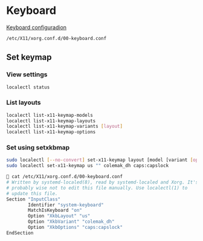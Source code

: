 # Keyboard

[Keyboard configuradion](https://wiki.archlinux.org/title/Linux_console/Keyboard_configuration)

```sh
/etc/X11/xorg.conf.d/00-keyboard.conf
```

## Set keymap

### View settings

```sh
localectl status
```

### List layouts

```sh
localectl list-x11-keymap-models
localectl list-x11-keymap-layouts
localectl list-x11-keymap-variants [layout]
localectl list-x11-keymap-options
```

### Set using setxkbmap

```sh
sudo localectl [--no-convert] set-x11-keymap layout [model [variant [options]]]
sudo localectl set-x11-keymap us "" colemak_dh caps:capslock
```

```sh
 cat /etc/X11/xorg.conf.d/00-keyboard.conf
# Written by systemd-localed(8), read by systemd-localed and Xorg. It's
# probably wise not to edit this file manually. Use localectl(1) to
# update this file.
Section "InputClass"
        Identifier "system-keyboard"
        MatchIsKeyboard "on"
        Option "XkbLayout" "us"
        Option "XkbVariant" "colemak_dh"
        Option "XkbOptions" "caps:capslock"
EndSection
```
